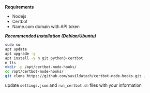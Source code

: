 **Requirements**
- Nodejs
- Certbot
- Name.com domain with API token

***Recommended installation (Debian/Ubuntu)***
```bash
sudo su
apt update
apt upgrade -y
apt install -y n git python3-certbot
n lts
mkdir -p /opt/certbot-node-hooks/
cd /opt/certbot-node-hooks/
git clone https://github.com/savildatech/certbot-node-hooks.git .
```
update ```settings.json``` and ```run_certbot.sh``` files with your information

